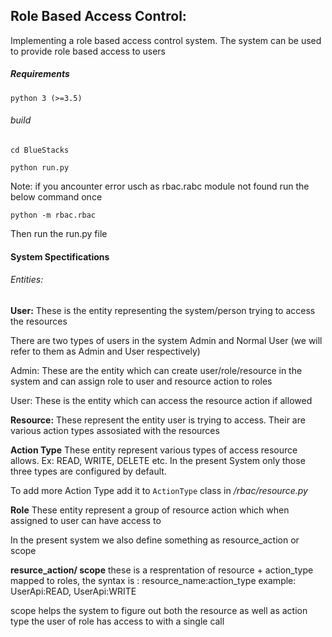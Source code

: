## **Role Based Access Control:**

Implementing a role based access control system.
The system can be used to provide role based access to users

##### _Requirements_

`python 3 (>=3.5)
`
###### _build_

`cd BlueStacks
`

`python run.py`

Note: if you ancounter error usch as rbac.rabc module not found run the below command once

`python -m rbac.rbac`

Then run the run.py file

#### **System Spectifications**

###### _Entities:_

**User:** These is the entity representing the system/person trying to access the resources

There are two types of users in the system Admin and Normal User (we will refer to them as Admin and User respectively)

Admin: These are the entity which can create user/role/resource in the system and can assign role to user and resource action to roles

User: These is the entity which can access the resource action if allowed

**Resource:** These represent the entity user is trying to access. Their are various action types assosiated with the resources

**Action Type** These entity represent various types of access resource allows. Ex: READ, WRITE, DELETE etc.
In the present System only those three types are configured by default.

To add more Action Type add it to `ActionType` class in _/rbac/resource.py_

**Role** These entity represent a group of resource action which when assigned to user can have access to

In the present system we also define something as resource_action or scope

**resurce_action/ scope** these is a resprentation of resource + action_type mapped to roles, the syntax is : resource_name:action_type example: UserApi:READ, UserApi:WRITE

scope helps the system to figure out both the resource as well as action type the user of role has access to with a single call



